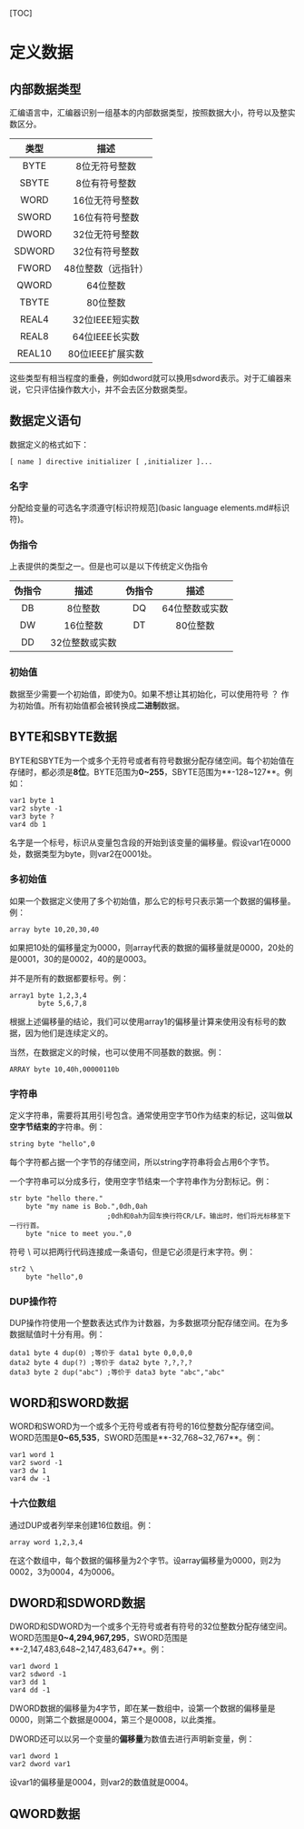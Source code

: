 [TOC]

# 定义数据

## 内部数据类型

汇编语言中，汇编器识别一组基本的内部数据类型，按照数据大小，符号以及整实数区分。

|  类型  |        描述        |
| :----: | :----------------: |
|  BYTE  |   8位无符号整数    |
| SBYTE  |   8位有符号整数    |
|  WORD  |   16位无符号整数   |
| SWORD  |   16位有符号整数   |
| DWORD  |   32位无符号整数   |
| SDWORD |   32位有符号整数   |
| FWORD  | 48位整数（远指针） |
| QWORD  |      64位整数      |
| TBYTE  |      80位整数      |
| REAL4  |   32位IEEE短实数   |
| REAL8  |   64位IEEE长实数   |
| REAL10 |  80位IEEE扩展实数  |

这些类型有相当程度的重叠，例如dword就可以换用sdword表示。对于汇编器来说，它只评估操作数大小，并不会去区分数据类型。

## 数据定义语句

数据定义的格式如下：

```
[ name ] directive initializer [ ,initializer ]...
```

### 名字

分配给变量的可选名字须遵守[标识符规范](basic language elements.md#标识符)。

### 伪指令

上表提供的类型之一。但是也可以是以下传统定义伪指令

| 伪指令 |      描述      | 伪指令 |      描述      |
| :----: | :------------: | :----: | :------------: |
|   DB   |    8位整数     |   DQ   | 64位整数或实数 |
|   DW   |    16位整数    |   DT   |    80位整数    |
|   DD   | 32位整数或实数 |        |                |

### 初始值

数据至少需要一个初始值，即使为0。如果不想让其初始化，可以使用符号 ？ 作为初始值。所有初始值都会被转换成**二进制**数据。

## BYTE和SBYTE数据

BYTE和SBYTE为一个或多个无符号或者有符号数据分配存储空间。每个初始值在存储时，都必须是**8位**。BYTE范围为**0~255**，SBYTE范围为**-128~127**。例如：

```assembly
var1 byte 1
var2 sbyte -1
var3 byte ?
var4 db 1
```

名字是一个标号，标识从变量包含段的开始到该变量的偏移量。假设var1在0000处，数据类型为byte，则var2在0001处。

### 多初始值

如果一个数据定义使用了多个初始值，那么它的标号只表示第一个数据的偏移量。例：

```assembly
array byte 10,20,30,40
```

如果把10处的偏移量定为0000，则array代表的数据的偏移量就是0000，20处的是0001，30的是0002，40的是0003。

并不是所有的数据都要标号。例：

```assembly
array1 byte 1,2,3,4
       byte 5,6,7,8
```

根据上述偏移量的结论，我们可以使用array1的偏移量计算来使用没有标号的数据，因为他们是连续定义的。

当然，在数据定义的时候，也可以使用不同基数的数据。例：

```assembly
ARRAY byte 10,40h,00000110b
```

### 字符串

定义字符串，需要将其用引号包含。通常使用空字节0作为结束的标记，这叫做**以空字节结束的**字符串。例：

```assembly
string byte "hello",0
```

每个字符都占据一个字节的存储空间，所以string字符串将会占用6个字节。

一个字符串可以分成多行，使用空字节结束一个字符串作为分割标记。例：

```assembly
str byte "hello there."
	byte "my name is Bob.",0dh,0ah
    					;0dh和0ah为回车换行符CR/LF。输出时，他们将光标移至下一行行首。
	byte "nice to meet you.",0
```

符号 \ 可以把两行代码连接成一条语句，但是它必须是行末字符。例：

```assembly
str2 \
	byte "hello",0
```

### DUP操作符

DUP操作符使用一个整数表达式作为计数器，为多数据项分配存储空间。在为多数据赋值时十分有用。例：

```assembly
data1 byte 4 dup(0) ;等价于 data1 byte 0,0,0,0
data2 byte 4 dup(?) ;等价于 data2 byte ?,?,?,?
data3 byte 2 dup("abc") ;等价于 data3 byte "abc","abc"
```

## WORD和SWORD数据

WORD和SWORD为一个或多个无符号或者有符号的16位整数分配存储空间。WORD范围是**0~65,535**，SWORD范围是**-32,768~32,767**。例：

```assembly
var1 word 1
var2 sword -1
var3 dw 1
var4 dw -1
```

### 十六位数组

通过DUP或者列举来创建16位数组。例：

```assembly
array word 1,2,3,4
```

在这个数组中，每个数据的偏移量为2个字节。设array偏移量为0000，则2为0002，3为0004，4为0006。

## DWORD和SDWORD数据

DWORD和SDWORD为一个或多个无符号或者有符号的32位整数分配存储空间。WORD范围是**0~4,294,967,295**，SWORD范围是**-2,147,483,648~2,147,483,647**。例：

```assembly
var1 dword 1
var2 sdword -1
var3 dd 1
var4 dd -1
```

DWORD数据的偏移量为4字节，即在某一数组中，设第一个数据的偏移量是0000，则第二个数据是0004，第三个是0008，以此类推。

DWORD还可以以另一个变量的**偏移量**为数值去进行声明新变量，例：

```assembly
var1 dword 1
var2 dword var1
```

设var1的偏移量是0004，则var2的数值就是0004。

## QWORD数据

